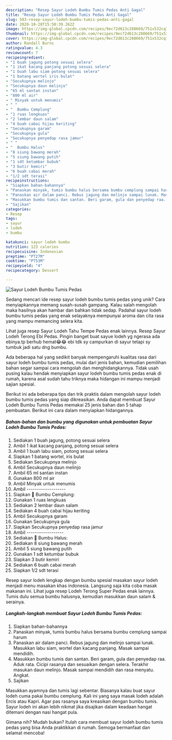 ```yaml
---
description: "Resep Sayur Lodeh Bumbu Tumis Pedas Anti Gagal"
title: "Resep Sayur Lodeh Bumbu Tumis Pedas Anti Gagal"
slug: 503-resep-sayur-lodeh-bumbu-tumis-pedas-anti-gagal
date: 2020-10-28T15:50:39.262Z
image: https://img-global.cpcdn.com/recipes/9ec72d613c288669/751x532cq70/sayur-lodeh-bumbu-tumis-pedas-foto-resep-utama.jpg
thumbnail: https://img-global.cpcdn.com/recipes/9ec72d613c288669/751x532cq70/sayur-lodeh-bumbu-tumis-pedas-foto-resep-utama.jpg
cover: https://img-global.cpcdn.com/recipes/9ec72d613c288669/751x532cq70/sayur-lodeh-bumbu-tumis-pedas-foto-resep-utama.jpg
author: Randall Burns
ratingvalue: 4.3
reviewcount: 7
recipeingredient:
- "1 buah jagung potong sesuai selera"
- "1 ikat kacang panjang potong sesuai selera"
- "1 buah labu siam potong sesuai selera"
- "1 batang wortel iris bulat"
- "Secukupnya melinjo"
- "Secukupnya daun melinjo"
- "65 ml santan instan"
- "800 ml air"
- " Minyak untuk menumis"
- " "
- "  Bumbu Cemplung"
- "1 ruas lengkuas"
- "2 lembar daun salam"
- "4 buah cabai hijau keriting"
- "Secukupnya garam"
- "Secukupnya gula"
- "Secukupnya penyedap rasa jamur"
- " "
- "  Bumbu Halus"
- "8 siung bawang merah"
- "5 siung bawang putih"
- "1 sdt ketumbar bubuk"
- "3 butir kemiri"
- "6 buah cabai merah"
- "1/2 sdt terasi"
recipeinstructions:
- "Siapkan bahan-bahannya"
- "Panaskan minyak, tumis bumbu halus bersama bumbu cemplung sampai harum"
- "Panaskan air dalam panci. Rebus jagung dan melinjo sampai lunak. Masukkan labu siam, wortel dan kacang panjang. Masak sampai mendidih."
- "Masukkan bumbu tumis dan santan. Beri garam, gula dan penyedap raa. Aduk rata. Cicipi rasanya dan sesuaikan dengan selera. Terakhir masukan daun melinjo. Masak sampai mendidih dan rasa menyatu. Angkat."
- "Sajikan"
categories:
- Resep
tags:
- sayur
- lodeh
- bumbu

katakunci: sayur lodeh bumbu 
nutrition: 123 calories
recipecuisine: Indonesian
preptime: "PT27M"
cooktime: "PT53M"
recipeyield: "4"
recipecategory: Dessert

---
```



![Sayur Lodeh Bumbu Tumis Pedas](https://img-global.cpcdn.com/recipes/9ec72d613c288669/751x532cq70/sayur-lodeh-bumbu-tumis-pedas-foto-resep-utama.jpg)

Sedang mencari ide resep sayur lodeh bumbu tumis pedas yang unik? Cara menyiapkannya memang susah-susah gampang. Kalau salah mengolah maka hasilnya akan hambar dan bahkan tidak sedap. Padahal sayur lodeh bumbu tumis pedas yang enak selayaknya mempunyai aroma dan cita rasa yang mampu memancing selera kita.

Lihat juga resep Sayur Lodeh Tahu Tempe Pedas enak lainnya. Resep Sayur Lodeh Terong Ebi Pedas. Pingin banget buat sayue lodeh yg ngerasa ada ebinya.tp berhub hemat😂😂 ebi tdk sy campurkan di sayur tetapi sy tumbuk jadi satu dng bumbu.

Ada beberapa hal yang sedikit banyak mempengaruhi kualitas rasa dari sayur lodeh bumbu tumis pedas, mulai dari jenis bahan, kemudian pemilihan bahan segar sampai cara mengolah dan menghidangkannya. Tidak usah pusing kalau hendak menyiapkan sayur lodeh bumbu tumis pedas enak di rumah, karena asal sudah tahu triknya maka hidangan ini mampu menjadi sajian spesial.


Berikut ini ada beberapa tips dan trik praktis dalam mengolah sayur lodeh bumbu tumis pedas yang siap dikreasikan. Anda dapat membuat Sayur Lodeh Bumbu Tumis Pedas memakai 25 jenis bahan dan 5 tahap pembuatan. Berikut ini cara dalam menyiapkan hidangannya.

<!--inarticleads1-->

##### Bahan-bahan dan bumbu yang digunakan untuk pembuatan Sayur Lodeh Bumbu Tumis Pedas:

1. Sediakan 1 buah jagung, potong sesuai selera
1. Ambil 1 ikat kacang panjang, potong sesuai selera
1. Ambil 1 buah labu siam, potong sesuai selera
1. Siapkan 1 batang wortel, iris bulat
1. Sediakan Secukupnya melinjo
1. Ambil Secukupnya daun melinjo
1. Ambil 65 ml santan instan
1. Gunakan 800 ml air
1. Ambil  Minyak untuk menumis
1. Ambil  -------------------
1. Siapkan  🌻 Bumbu Cemplung:
1. Gunakan 1 ruas lengkuas
1. Sediakan 2 lembar daun salam
1. Sediakan 4 buah cabai hijau keriting
1. Ambil Secukupnya garam
1. Gunakan Secukupnya gula
1. Siapkan Secukupnya penyedap rasa jamur
1. Ambil  ------------------
1. Sediakan  🌻 Bumbu Halus:
1. Sediakan 8 siung bawang merah
1. Ambil 5 siung bawang putih
1. Gunakan 1 sdt ketumbar bubuk
1. Siapkan 3 butir kemiri
1. Sediakan 6 buah cabai merah
1. Siapkan 1/2 sdt terasi


Resep sayur lodeh lengkap dengan bumbu spesial masakan sayur lodeh menjadi menu masakan khas indonesia. Langsung saja kita coba masak makanan ini. Lihat juga resep Lodeh Terong Super Pedas enak lainnya. Tumis dulu semua bumbu halusnya, kemudian masukkan daun salam &amp; serainya. 

<!--inarticleads2-->

##### Langkah-langkah membuat Sayur Lodeh Bumbu Tumis Pedas:

1. Siapkan bahan-bahannya
1. Panaskan minyak, tumis bumbu halus bersama bumbu cemplung sampai harum
1. Panaskan air dalam panci. Rebus jagung dan melinjo sampai lunak. Masukkan labu siam, wortel dan kacang panjang. Masak sampai mendidih.
1. Masukkan bumbu tumis dan santan. Beri garam, gula dan penyedap raa. Aduk rata. Cicipi rasanya dan sesuaikan dengan selera. Terakhir masukan daun melinjo. Masak sampai mendidih dan rasa menyatu. Angkat.
1. Sajikan


Masukkan ayamnya dan tumis lagi sebentar. Biasanya kalau buat sayur lodeh cuma pakai bumbu cemplung. Kali ini yang saya masak lodeh adalah Ercis atau Kapri. Agar pas rasanya saya kreasikan dengan bumbu tumis. Sayur lodeh ini akan lebih nikmat jika disajikan dalam keadaan hangat ditemani dengan nasi hangat pula. 

Gimana nih? Mudah bukan? Itulah cara membuat sayur lodeh bumbu tumis pedas yang bisa Anda praktikkan di rumah. Semoga bermanfaat dan selamat mencoba!
